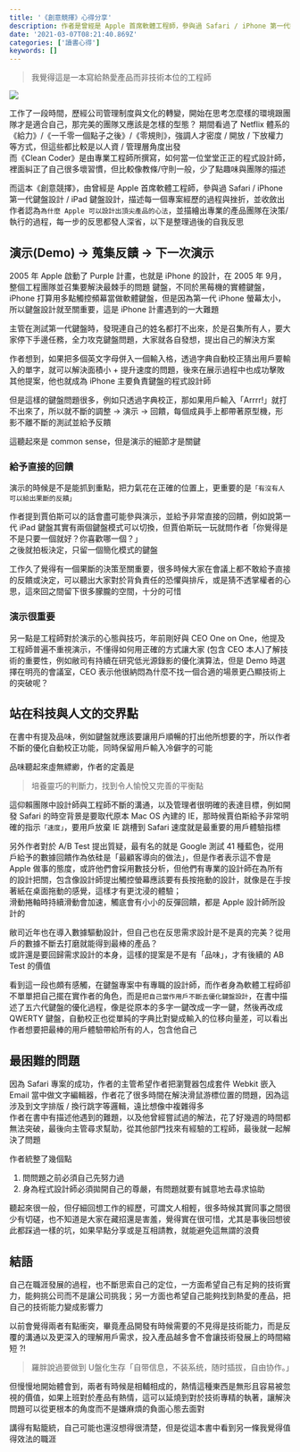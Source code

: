 ```yaml
---
title: '《創意競擇》心得分享'
description: 作者是曾經是 Apple 首席軟體工程師，參與過 Safari / iPhone 第一代鍵盤設計 / iPad 鍵盤設計，在書中分享在 Apple 參與軟體設計的過程，包含與賈伯斯的互動 / 與設計師反覆溝通找出技術與人文交會之處，令人振奮且發人深省的一本書
date: '2021-03-07T08:21:40.869Z'
categories: ['讀書心得']
keywords: []
---
```


> 我覺得這是一本寫給熱愛產品而非技術本位的工程師

![](/posts/img/20210316/創意競擇_cover.jpeg)  


工作了一段時間，歷經公司管理制度與文化的轉變，開始在思考怎麼樣的環境跟團隊才是適合自己，那完美的團隊又應該是怎樣的型態？
期間看過了 Netflix 體系的《給力》/《一千零一個點子之後》/《零規則》，強調人才密度 / 開放 / 下放權力等方式，但這些都比較是以人資 / 管理層角度出發    
而《Clean Coder》是由專業工程師所撰寫，如何當一位堂堂正正的程式設計師，裡面糾正了自己很多壞習慣，但比較像教條/守則一般，少了點趣味與團隊的描述  

而這本《創意競擇》，由曾經是 Apple 首席軟體工程師，參與過 Safari / iPhone 第一代鍵盤設計 / iPad 鍵盤設計，描述每一個專案經歷的過程與挫折，並收斂出作者認為`為什麼 Apple 可以設計出頂尖產品的心法`，並描繪出專業的產品團隊在決策/執行的過程，每一步的反思都發人深省，以下是整理過後的自我反思

## 演示(Demo) -> 蒐集反饋 -> 下一次演示
2005 年 Apple 啟動了 Purple 計畫，也就是 iPhone 的設計，在 2005 年 9月，整個工程團隊並召集要解決最棘手的問題 鍵盤，不同於黑莓機的實體鍵盤，iPhone 打算用多點觸控頻幕當做軟體鍵盤，但是因為第一代 iPhone 螢幕太小，所以鍵盤設計就至關重要，這是 iPhone 計畫遇到的一大難題  

主管在測試第一代鍵盤時，發現連自己的姓名都打不出來，於是召集所有人，要大家停下手邊任務，全力攻克鍵盤問題，大家就各自發想，提出自己的解決方案  

作者想到，如果把多個英文字母併入一個輸入格，透過字典自動校正猜出用戶要輸入的單字，就可以解決面積小 + 提升速度的問題，後來在展示過程中也成功擊敗其他提案，他也就成為 iPhone 主要負責鍵盤的程式設計師  

但是這樣的鍵盤問題很多，例如只透過字典校正，那如果用戶輸入「Arrrr!」就打不出來了，所以就不斷的調整 -> 演示 -> 回饋，每個成員手上都帶著原型機，形影不離不斷的測試並給予反饋  

這聽起來是 common sense，但是演示的細節才是關鍵  

### 給予直接的回饋
演示的時候是不是能抓到重點，把力氣花在正確的位置上，更重要的是`「有沒有人可以給出果斷的反饋」`  

作者提到賈伯斯可以的話會盡可能參與演示，並給予非常直接的回饋，例如說第一代 iPad 鍵盤其實有兩個鍵盤模式可以切換，但賈伯斯玩一玩就問作者「你覺得是不是只要一個就好？你喜歡哪一個？」  
之後就拍板決定，只留一個簡化模式的鍵盤  

工作久了覺得有一個果斷的決策至關重要，很多時候大家在會議上都不敢給予直接的反饋或決定，可以聽出大家對於背負責任的恐懼與排斥，或是猜不透掌權者的心思，這來回之間留下很多朦朧的空間，十分的可惜   

### 演示很重要
另一點是工程師對於演示的心態與技巧，年前剛好與 CEO One on One，他提及工程師普遍不重視演示，不懂得如何用正確的方式讓大家 (包含 CEO 本人)了解技術的重要性，例如敝司有持續在研究低光源錄影的優化演算法，但是 Demo 時選擇在明亮的會議室，CEO 表示他很納悶為什麼不找一個合適的場景更凸顯技術上的突破呢？ 

## 站在科技與人文的交界點
在書中有提及品味，例如鍵盤就應該要讓用戶順暢的打出他所想要的字，所以作者不斷的優化自動校正功能，同時保留用戶輸入冷僻字的可能  

品味聽起來虛無縹緲，作者的定義是
> 培養靈巧的判斷力，找到令人愉悅又完善的平衡點   

這仰賴團隊中設計師與工程師不斷的溝通，以及管理者很明確的表達目標，例如開發 Safari 的時空背景是要取代原本 Mac OS 內建的 IE，那時候賈伯斯給予非常明確的指示`「速度」`，要用戶放棄 IE 跳槽到 Safari 速度就是最重要的用戶體驗指標  

另外作者對於 A/B Test 提出質疑，最有名的就是 Google 測試 41 種藍色，從用戶給予的數據回饋作為依硅是「最顧客導向的做法」，但是作者表示這不會是 Apple 做事的態度，或許他們會採用數技分析，但他們有專業的設計師在為所有的設計把關，包含像設計師提出觸控螢幕應該要有長按拖動的設計，就像是在手按著紙在桌面拖動的感覺，這樣才有更沈浸的體驗；   
滑動捲軸時持續滑動會加速，觸底會有小小的反彈回饋，都是 Apple 設計師所設計的  

敝司近年也在導入數據驅動設計，但自己也在反思需求設計是不是真的完美？從用戶的數據不斷去打磨就能得到最棒的產品？  
或許還是要回歸需求設計的本身，這樣的提案是不是有「品味」，才有後續的 AB Test 的價值    

看到這一段也頗有感觸，在鍵盤專案中有專職的設計師，而作者身為軟體工程師卻不單單把自己擺在實作者的角色，而是`把自己當作用戶不斷去優化鍵盤設計`，在書中描述了五六代鍵盤的優化過程，像是從原本的多字一鍵改成一字一鍵，然後再改成 QWERTY 鍵盤，自動校正也從單純的字典比對變成輸入的位移向量差，可以看出作者想要把最棒的用戶體驗帶給所有的人，包含他自己   

## 最困難的問題
因為 Safari 專案的成功，作者的主管希望作者把瀏覽器包成套件 Webkit 嵌入 Email 當中做文字編輯器，作者花了很多時間在解決滑鼠游標位置的問題，因為這涉及到文字排版 / 換行跳字等邏輯，遠比想像中複雜得多    
作者在書中有描述他遇到的難題，以及他曾經嘗試過的解法，花了好幾週的時間都無法突破，最後向主管尋求幫助，從其他部門找來有經驗的工程師，最後就一起解決了問題  

作者統整了幾個點
1. 問問題之前必須自己先努力過
2. 身為程式設計師必須拋開自己的尊嚴，有問題就要有誠意地去尋求協助  

聽起來很一般，但仔細回想工作的經歷，可謂文人相輕，很多時候其實同事之間很少有切磋，也不知道是大家在藏招還是害羞，覺得實在很可惜，尤其是事後回想彼此都踩過一樣的坑，如果早點分享或是互相請教，就能避免這無謂的浪費  

## 結語  
自己在職涯發展的過程，也不斷思索自己的定位，一方面希望自己有足夠的技術實力，能夠挑公司而不是讓公司挑我；另一方面也希望自己能夠找到熱愛的產品，把自己的技術能力變成影響力  

以前會覺得兩者有點衝突，畢竟產品開發有時候需要的不見得是技術能力，而是反覆的溝通以及更深入的理解用戶需求，投入產品越多會不會讓技術發展上的時間縮短 ?!  

> 羅胖說過要做到 U盤化生存「自带信息，不装系统，随时插拔，自由协作。」

但慢慢地開始體會到，兩者有時候是相輔相成的，熱情這種東西是無形且容易被忽視的價值，如果上班對於產品有熱情，這可以延燒到對於技術專精的執著，讓解決問題可以從更根本的角度而不是嫌麻煩的負面心態去面對  

講得有點籠統，自己可能也還沒想得很清楚，但是從這本書中看到另一條我覺得值得效法的職涯